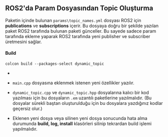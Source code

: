 ## ROS2'da Param Dosyasından Topic Oluşturma
Paketin içinde bulunan `params\topic_names.yml` dosyası ROS2 için **publications** ve **subscriptions** içerir. Bu dosyaya doğru bir şekilde yazılan paket ROS2 tarafında bulunan paketi günceller. Bu sayede sadece param tarafında ekleme yaparak ROS2 tarafında yeni publisher ve subscriber üretmesini sağlar. 

#### Build
```
colcon build --packages-select dynamic_topic
```
-

- `main.cpp` dosyasına eklenmek istenen yeni özellikler yazılır.
- `dynamic_topic.cpp` ve `dynamic_topic.hpp` dosyalarına kalıcı bir kod yazılması için bu dosyaların `.em` uzantılı paketlerine yazılmalıdır. (Bu dosyalar sürekli baştan oluşturulduğu için bu dosyalara yazdığınız kodlar geçersiz olur.)
- Eklenen yeni dosya veya silinen yeni dosya sonucunda hata alma durumunda **build, log, install** klasörleri silinip tekrardan build işlemi yapılmalıdır.